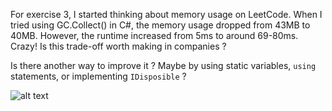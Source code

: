 For exercise 3, I started thinking about memory usage on LeetCode. When I tried using GC.Collect() in C#, the memory usage dropped from 43MB to 40MB. However, the runtime increased from 5ms to around 69-80ms. Crazy! Is this trade-off worth making in companies ?

Is there another way to improve it ? Maybe by using static variables, `using` statements, or implementing `IDisposible` ?

![alt text](image-1.png)

